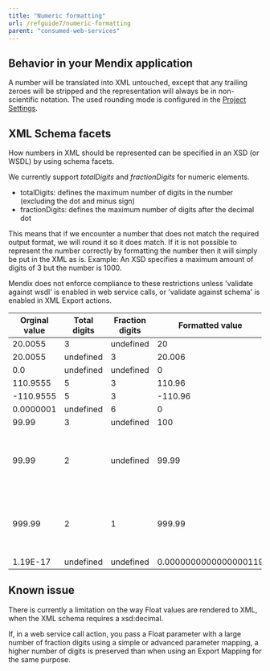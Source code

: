 ```yaml
---
title: "Numeric formatting"
url: /refguide7/numeric-formatting
parent: "consumed-web-services"
---
```

## Behavior in your Mendix application

A number will be translated into XML untouched, except that any trailing zeroes will be stripped and the representation will always be in non-scientific notation. The used rounding mode is configured in the [Project Settings](project-settings).

## XML Schema facets

How numbers in XML should be represented can be specified in an XSD (or WSDL) by using schema facets.

We currently support _totalDigits_ and _fractionDigits_ for numeric elements.

*   totalDigits: defines the maximum number of digits in the number (excluding the dot and minus sign)
*   fractionDigits: defines the maximum number of digits after the decimal dot

This means that if we encounter a number that does not match the required output format, we will round it so it does match. If it is not possible to represent the number correctly by formatting the number then it will simply be put in the XML as is. Example: An XSD specifies a maximum amount of digits of 3 but the number is 1000.

Mendix does not enforce compliance to these restrictions unless 'validate against wsdl' is enabled in web service calls, or 'validate against schema' is enabled in XML Export actions.

| Orginal value | Total digits | Fraction digits | Formatted value | Comment |
| --- | --- | --- | --- | --- |
| 20.0055 | 3 | undefined | 20 |   |
| 20.0055 | undefined | 3 | 20.006 |   |
| 0.0 | undefined | undefined | 0 |   |
| 110.9555 | 5 | 3 | 110.96 |   |
| -110.9555 | 5 | 3 | -110.96 |   |
| 0.0000001 | undefined | 6 | 0 |   |
| 99.99 | 3 | undefined | 100 |   |
| 99.99 | 2 | undefined | 99.99 | Not possible to format correctly, so left untouched. |
| 999.99 | 2 | 1 | 999.99 | Not possible to format correctly, so left untouched. |
| 1.19E-17 | undefined | undefined | 0.0000000000000000119 |   |

## Known issue

There is currently a limitation on the way Float values are rendered to XML, when the XML schema requires a xsd:decimal.

If, in a web service call action, you pass a Float parameter with a large number of fraction digits using a simple or advanced parameter mapping, a higher number of digits is preserved than when using an Export Mapping for the same purpose.
